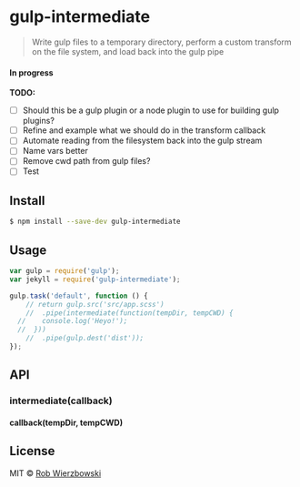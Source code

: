 # gulp-intermediate

> Write gulp files to a temporary directory, perform a custom transform on the file system, and load back into the gulp pipe

#### In progress

**TODO:**
- [ ] Should this be a gulp plugin or a node plugin to use for building gulp plugins?
- [ ] Refine and example what we should do in the transform callback
- [ ] Automate reading from the filesystem back into the gulp stream
- [ ] Name vars better
- [ ] Remove cwd path from gulp files?
- [ ] Test

## Install

```sh
$ npm install --save-dev gulp-intermediate
```

## Usage

```js
var gulp = require('gulp');
var jekyll = require('gulp-intermediate');

gulp.task('default', function () {
	// return gulp.src('src/app.scss')
	//	.pipe(intermediate(function(tempDir, tempCWD) {
  //    console.log('Heyo!');
  //  }))
	//	.pipe(gulp.dest('dist'));
});
```

## API

### intermediate(callback)

#### callback(tempDir, tempCWD)

## License

MIT © [Rob Wierzbowski](http://robwierzbowski.com)
